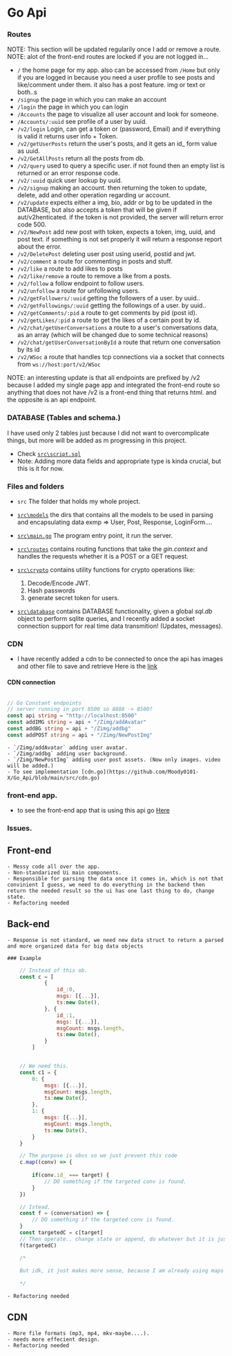 
# Go Api
### Routes
NOTE: This section will be updated regularily once I add or remove a route.
NOTE: alot of the front-end routes are locked if you are not logged in...

- `/` the home page for my app. also can be accessed from `/Home` but only if you are logged in because you need a user profile to see posts and like/comment under them. it also has a post feature. img or text or both..s
- `/signup` the page in which you can make an account
- `/login` the page in which you can login
- `/Accounts` the page to visualize all user account and look for someone.
- `/Accounts/:uuid` see profile of a user by uuid.
- `/v2/login` Login, can get a token or (password, Email) and if everything is valid it returns user info + Token.
- `/v2/getUserPosts` return the user's posts, and it gets an id_ form value as uuid.
- `/v2/GetAllPosts` return all the posts from db.
- `/v2/query` used to query a specific user. if not found then an empty list is returned or an error response code.
- `/v2/:uuid` quick user lookup by uuid.
- `/v2/signup` making an account. then returning the token to update, delete, add and other operation regarding ur account.
- `/v2/update` expects either a img, bio, addr or bg to be updated in the DATABASE, but also accepts a token that will be given if aut/v2henticated. if the token is not provided, the server will return error code 500.
- `/v2/NewPost` add new post with token, expects a token, img, uuid, and post text. if something is not set properly it will return a response report about the error.
- `/v2/DeletePost` deleting user post using userid, postid and jwt.
- `/v2/comment` a route for commenting in posts and stuff.
- `/v2/like` a route to add likes to posts
- `/v2/like/remove` a route to remove a like from a posts.
- `/v2/follow` a follow endpoint to follow users.
- `/v2/unfollow` a route for unfollowing users.
- `/v2/getFollowers/:uuid` getting the followers of a user. by uuid..
- `/v2/getFollowings/:uuid` getting the followings of a user. by uuid..
- `/v2/getComments/:pid` a route to get comments by pid (post id).
- `/v2/getLikes/:pid` a route to get the likes of a certain post by id.
- `/v2/chat/getUserConversations` a route to a user's conversations data, as an array (which will be changed due to some technical reasons)
- `/v2/chat/getUserConversationById` a route that return one conversation by its id
- `/v2/WSoc` a route that handles tcp connections via a socket that connects from `ws://host:port/v2/WSoc`

NOTE: an interesting update is that all endpoints are prefixed by /v2 because I added my single page app and integrated the front-end route so anything that does not have /v2 is a front-end thing that returns html. and the opposite is an api endpoint.

### DATABASE (Tables and schema.)

I have used only 2 tables just because I did not want to overcomplicate things, but more will be added as m progressing in this project.

- Check [`src\script.sql`](https://github.com/Moody0101-X/Go_Api/blob/main/src\script.sql)
- Note: Adding more data fields and appropriate type is kinda crucial, but this is it for now.

### Files and folders

- `src` The folder that holds my whole project.
- [`src\models`](https://github.com/Moody0101-X/Go_Api/blob/main/src/models) the dirs that contains all the models to be used in parsing and encapsulating data exmp => User, Post, Response, LoginForm....

- [`src\main.go`](https://github.com/Moody0101-X/Go_Api/blob/main/src/main.go) The program entry point, it run the server.
- [`src\routes`](https://github.com/Moody0101-X/Go_Api/blob/main/src/routes) contains routing functions that take the *gin.context* and handles the requests whether it is a POST or a GET request.
- [`src\crypto`](https://github.com/Moody0101-X/Go_Api/blob/main/src/crypto) contains utility functions for crypto operations like:
    
    1. Decode/Encode JWT.
    2. Hash passwords
    3. generate secret token for users.

- [`src\database`](https://github.com/Moody0101-X/Go_Api/blob/main/src/database) contains DATABASE functionality, given a global *sql.db* object to perform sqlite queries, and I recently added a socket connection support for real time data transmition! (Updates, messages).


### CDN

- I have recently added a cdn to be connected to once the api has images and other file to save and retrieve
Here is the [link](https://github.com/Moody0101-X/Zimg_cdn)

#### CDN connection

```go

// Go Constant endpoints
// server running in port 8500 so 8888 -> 8500?
const api string = "http://localhost:8500"
const addIMG string = api + "/Zimg/addAvatar"
const addBG string = api + "/Zimg/addbg"
const addPOST string = api + "/Zimg/NewPostImg"

```
    - `/Zimg/addAvatar` adding user avatar.
    - `/Zimg/addbg` adding user background.
    - `/Zimg/NewPostImg` adding user post assets. (Now only images. video will be added.)
    - To see implementation [cdn.go](https://github.com/Moody0101-X/Go_Api/blob/main/src/cdn.go)

### front-end app.

- to see the front-end app that is using this api go [Here](https://github.com/Moody0101-X/SM_app)

### Issues.

## Front-end
    - Messy code all over the app.
    - Non-standarized Ui main components.
    - Responsible for parsing the data once it comes in, which is not that convinient I guess, we need to do everything in the backend then return the needed result so the ui has one last thing to do, change state.
    - Refactoring needed
    
## Back-end
    - Response is not standard, we need new data struct to return a parsed and more organized data for big data objects
    
    ### Example
```javascript
    // Instead of this ob.
    const c = [
            {
                id_:0,
                msgs: [{...}],
                ts:new Date(),
            }, {
                id_:1,
                msgs: [{...}],
                msgCount: msgs.length,
                ts:new Date(),
            }
        ]


    // We need this.
    const c1 = {
        0: {
            msgs: [{...}],
            msgCount: msgs.length,
            ts:new Date(),
        },
        1: {
            msgs: [{...}],
            msgCount: msgs.length,
            ts:new Date(),
        }
    }

    // The purpose is obvs so we just prevent this code
    c.map((conv) => {
        
        if(conv.id_ === target) {
            // DO something if the targeted conv is found.    
        }
    })

    // Istead.
    const f = (conversation) => {
        // DO something if the targeted conv is found.
    }
    const targetedC = c[target]
    // Then operate.. change state or append, do whatever but it is just faster, way faster than maping.
    f(targetedC)

    /*
    
    But idk, it just makes more sense, because I am already using maps all over the place..
    
    */

```
    - Refactoring needed

## CDN
    - More file formats (mp3, mp4, mkv-maybe....).
    - needs more effecient design.
    - Refactoring needed